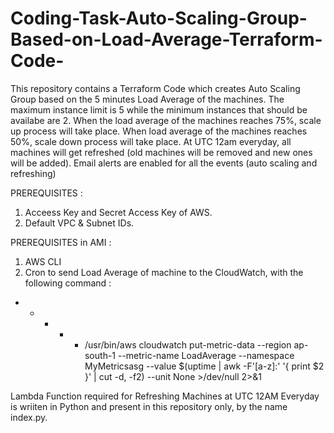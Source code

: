 # Coding-Task-Auto-Scaling-Group-Based-on-Load-Average-Terraform-Code-

This repository contains a Terraform Code which creates Auto Scaling Group based on the 5 minutes Load Average of the machines. 
The maximum instance limit is 5 while the minimum instances that should be availabe are 2. 
When the load average of the machines reaches 75%, scale up process will take place. 
When load average of the machines reaches 50%, scale down process will take place. 
At UTC 12am everyday, all machines will get refreshed (old machines will be removed and new ones will be added).
Email alerts are enabled for all the events (auto scaling and refreshing)

PREREQUISITES :
1. Acceess Key and Secret Access Key of AWS. 
2. Default VPC & Subnet IDs. 

PREREQUISITES in AMI : 
1. AWS CLI
2. Cron to send Load Average of machine to the CloudWatch, with the following command :
* * * * * /usr/bin/aws cloudwatch put-metric-data --region ap-south-1 --metric-name LoadAverage --namespace MyMetricsasg --value $(uptime | awk -F'[a-z]:' '{ print $2 }' | cut -d, -f2) --unit None >/dev/null 2>&1

Lambda Function required for Refreshing Machines at UTC 12AM Everyday is wriiten in Python and present in this repository only, by the name index.py.



